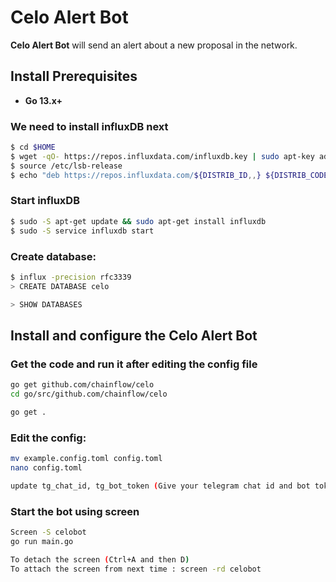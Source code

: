 # Celo Alert Bot

**Celo Alert Bot** will send an alert about a new proposal in the network.

## Install Prerequisites
- **Go 13.x+**

### We need to install influxDB next

```sh
$ cd $HOME
$ wget -qO- https://repos.influxdata.com/influxdb.key | sudo apt-key add -
$ source /etc/lsb-release
$ echo "deb https://repos.influxdata.com/${DISTRIB_ID,,} ${DISTRIB_CODENAME} stable" | sudo tee /etc/apt/sources.list.d/influxdb.list
```

### Start influxDB

```sh
$ sudo -S apt-get update && sudo apt-get install influxdb
$ sudo -S service influxdb start

```

### Create database:

```sh
$ influx -precision rfc3339
> CREATE DATABASE celo

> SHOW DATABASES
```

## Install and configure the Celo Alert Bot

### Get the code and run it after editing the config file

```sh
go get github.com/chainflow/celo
cd go/src/github.com/chainflow/celo

go get .

```

### Edit the config:

```sh
mv example.config.toml config.toml
nano config.toml

update tg_chat_id, tg_bot_token (Give your telegram chat id and bot token, to which you want to get the alerts)

```
### Start the bot using screen

```sh
Screen -S celobot
go run main.go

To detach the screen (Ctrl+A and then D)
To attach the screen from next time : screen -rd celobot

```